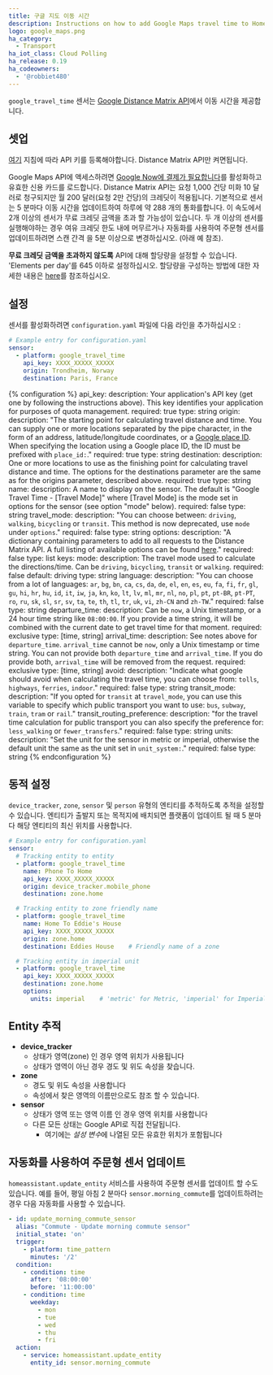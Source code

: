 ```yaml
---
title: 구글 지도 이동 시간
description: Instructions on how to add Google Maps travel time to Home Assistant.
logo: google_maps.png
ha_category:
  - Transport
ha_iot_class: Cloud Polling
ha_release: 0.19
ha_codeowners:
  - '@robbiet480'
---
```


`google_travel_time` 센서는 [Google Distance Matrix API](https://developers.google.com/maps/documentation/distance-matrix/)에서 이동 시간을 제공합니다.

## 셋업

[여기](https://github.com/googlemaps/google-maps-services-python#api-keys) 지침에 따라 API 키를 등록해야합니다. Distance Matrix API만 켜면됩니다.

Google Maps API에 액세스하려면 [Google Now에 결제가 필요합니다](https://mapsplatform.googleblog.com/2018/05/introducing-google-maps-platform.html)를 활성화하고 유효한 신용 카드를 로드합니다. Distance Matrix API는 요청 1,000 건당 미화 10 달러로 청구되지만 월 200 달러(요청 2만 건당)의 크레딧이 적용됩니다. 기본적으로 센서는 5 분마다 이동 시간을 업데이트하여 하루에 약 288 개의 통화를합니다. 이 속도에서 2개 이상의 센서가 무료 크레딧 금액을 초과 할 가능성이 있습니다. 두 개 이상의 센서를 실행해야하는 경우 여유 크레딧 한도 내에 머무르거나 자동화를 사용하여 주문형 센서를 업데이트하려면 스캔 간격 을 5분 이상으로 변경하십시오. (아래 예 참조).

**무료 크레딧 금액을 초과하지 않도록** API에 대해 할당량을 설정할 수 있습니다. 'Elements per day'를 645 이하로 설정하십시오. 할당량을 구성하는 방법에 대한 자세한 내용은 [here](https://developers.google.com/maps/documentation/distance-matrix/usage-and-billing#set-caps)를 참조하십시오.

## 설정

센서를 활성화하려면 `configuration.yaml` 파일에 다음 라인을 추가하십시오 :

```yaml
# Example entry for configuration.yaml
sensor:
  - platform: google_travel_time
    api_key: XXXX_XXXXX_XXXXX
    origin: Trondheim, Norway
    destination: Paris, France
```

{% configuration %}
api_key:
  description: Your application's API key (get one by following the instructions above). This key identifies your application for purposes of quota management.
  required: true
  type: string
origin:
  description: "The starting point for calculating travel distance and time. You can supply one or more locations separated by the pipe character, in the form of an address, latitude/longitude coordinates, or a [Google place ID](https://developers.google.com/places/place-id). When specifying the location using a Google place ID, the ID must be prefixed with `place_id:`."
  required: true
  type: string
destination:
  description: One or more locations to use as the finishing point for calculating travel distance and time. The options for the destinations parameter are the same as for the origins parameter, described above.
  required: true
  type: string
name:
  description: A name to display on the sensor. The default is "Google Travel Time - [Travel Mode]" where [Travel Mode] is the mode set in options for the sensor (see option "mode" below).
  required: false
  type: string
travel_mode:
  description: "You can choose between: `driving`, `walking`, `bicycling` or `transit`. This method is now deprecated, use `mode` under `options`."
  required: false
  type: string
options:
  description: "A dictionary containing parameters to add to all requests to the Distance Matrix API. A full listing of available options can be found [here](https://developers.google.com/maps/documentation/distance-matrix/intro#RequestParameters)."
  required: false
  type: list
  keys:
    mode:
      description: The travel mode used to calculate the directions/time. Can be `driving`, `bicycling`, `transit` or `walking`.
      required: false
      default: driving
      type: string
    language:
      description: "You can choose from a lot of languages: `ar`, `bg`, `bn`, `ca`, `cs`, `da`, `de`, `el`, `en`, `es`, `eu`, `fa`, `fi`, `fr`, `gl`, `gu`, `hi`, `hr`, `hu`, `id`, `it`, `iw`, `ja`, `kn`, `ko`, `lt`, `lv`, `ml`, `mr`, `nl`, `no`, `pl`, `pt`, `pt-BR`, `pt-PT`, `ro`, `ru`, `sk`, `sl`, `sr`, `sv`, `ta`, `te`, `th`, `tl`, `tr`, `uk`, `vi`, `zh-CN` and `zh-TW`."
      required: false
      type: string
    departure_time:
      description: Can be `now`, a Unix timestamp, or a 24 hour time string like `08:00:00`. If you provide a time string, it will be combined with the current date to get travel time for that moment.
      required: exclusive
      type: [time, string]
    arrival_time:
      description: See notes above for `departure_time`. `arrival_time` cannot be `now`, only a Unix timestamp or time string. You can not provide both `departure_time` and `arrival_time`. If you do provide both, `arrival_time` will be removed from the request.
      required: exclusive
      type: [time, string]
    avoid:
      description: "Indicate what google should avoid when calculating the travel time, you can choose from: `tolls`, `highways`, `ferries`, `indoor`."
      required: false
      type: string
    transit_mode:
      description: "If you opted for `transit` at `travel_mode`, you can use this variable to specify which public transport you want to use: `bus`, `subway`, `train`, `tram` or `rail`."
    transit_routing_preference:
      description: "for the travel time calculation for public transport you can also specify the preference for: `less_walking` or `fewer_transfers`."
      required: false
      type: string
    units:
      description: "Set the unit for the sensor in metric or imperial, otherwise the default unit the same as the unit set in `unit_system:`."
      required: false
      type: string
{% endconfiguration %}

## 동적 설정

`device_tracker`, `zone`, `sensor` 및 `person` 유형의 엔티티를 추적하도록 추적을 설정할 수 있습니다. 엔티티가 출발지 또는 목적지에 배치되면 플랫폼이 업데이트 될 때 5 분마다 해당 엔티티의 최신 위치를 사용합니다.

```yaml
# Example entry for configuration.yaml
sensor:
  # Tracking entity to entity
  - platform: google_travel_time
    name: Phone To Home
    api_key: XXXX_XXXXX_XXXXX
    origin: device_tracker.mobile_phone
    destination: zone.home

  # Tracking entity to zone friendly name
  - platform: google_travel_time
    name: Home To Eddie's House
    api_key: XXXX_XXXXX_XXXXX
    origin: zone.home
    destination: Eddies House    # Friendly name of a zone

  # Tracking entity in imperial unit
  - platform: google_travel_time
    api_key: XXXX_XXXXX_XXXXX
    destination: zone.home
    options:
      units: imperial    # 'metric' for Metric, 'imperial' for Imperial
```

## Entity 추적

- **device_tracker**
  - 상태가 영역(zone) 인 경우 영역 위치가 사용됩니다
  - 상태가 영역이 아닌 경우 경도 및 위도 속성을 찾습니다.
- **zone**
  - 경도 및 위도 속성을 사용합니다
  - 속성에서 찾은 영역의 이름만으로도 참조 할 수 있습니다.
- **sensor**
  - 상태가 영역 또는 영역 이름 인 경우 영역 위치를 사용합니다
  - 다른 모든 상태는 Google API로 직접 전달됩니다.
    - 여기에는 *설성 변수*에 나열된 모든 유효한 위치가 포함됩니다

## 자동화를 사용하여 주문형 센서 업데이트

`homeassistant.update_entity` 서비스를 사용하여 주문형 센서를 업데이트 할 수도 있습니다. 예를 들어, 평일 아침 2 분마다 `sensor.morning_commute`를 업데이트하려는 경우 다음 자동화를 사용할 수 있습니다.

```yaml
- id: update_morning_commute_sensor
  alias: "Commute - Update morning commute sensor"
  initial_state: 'on'
  trigger:
    - platform: time_pattern
      minutes: '/2'
  condition:
    - condition: time
      after: '08:00:00'
      before: '11:00:00'
    - condition: time
      weekday:
        - mon
        - tue
        - wed
        - thu
        - fri
  action:
    - service: homeassistant.update_entity
      entity_id: sensor.morning_commute
```
